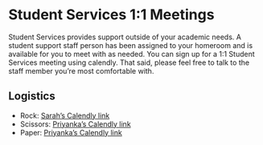 # Student Services 1:1 Meetings

Student Services provides support outside of your academic needs.  A student support staff person has been assigned to your homeroom and is available for you to meet with as needed.  You can sign up for a 1:1 Student Services meeting using calendly.  That said, please feel free to talk to the staff member you’re most comfortable with. 

## Logistics
- Rock: [Sarah’s Calendly link](https://calendly.com/sarah-588/sarah-1-1)
- Scissors: [Priyanka’s Calendly link](https://bit.ly/2LN7N5V)
- Paper: [Priyanka’s Calendly link](https://bit.ly/2LN7N5V)
